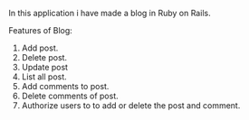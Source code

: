 In this application i have made a blog in Ruby on Rails.

Features of Blog:
1. Add post.
2. Delete post.
3. Update post
4. List all post.
5. Add comments to post.
6. Delete comments of post.
7. Authorize users to to add or delete the post and comment.